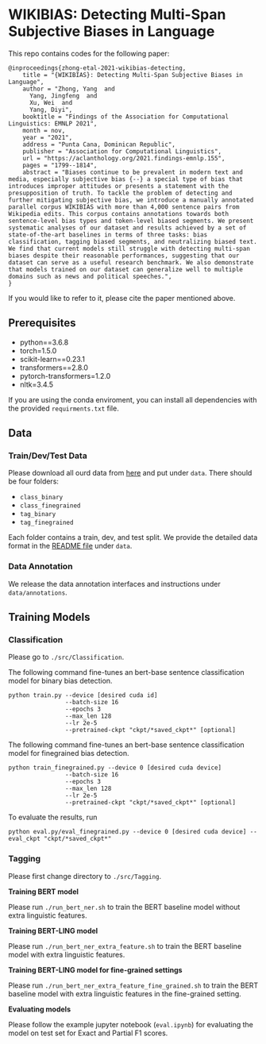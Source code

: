 # WIKIBIAS: Detecting Multi-Span Subjective Biases in Language

This repo contains codes for the following paper:
```
@inproceedings{zhong-etal-2021-wikibias-detecting,
    title = "{WIKIBIAS}: Detecting Multi-Span Subjective Biases in Language",
    author = "Zhong, Yang  and
      Yang, Jingfeng  and
      Xu, Wei  and
      Yang, Diyi",
    booktitle = "Findings of the Association for Computational Linguistics: EMNLP 2021",
    month = nov,
    year = "2021",
    address = "Punta Cana, Dominican Republic",
    publisher = "Association for Computational Linguistics",
    url = "https://aclanthology.org/2021.findings-emnlp.155",
    pages = "1799--1814",
    abstract = "Biases continue to be prevalent in modern text and media, especially subjective bias {--} a special type of bias that introduces improper attitudes or presents a statement with the presupposition of truth. To tackle the problem of detecting and further mitigating subjective bias, we introduce a manually annotated parallel corpus WIKIBIAS with more than 4,000 sentence pairs from Wikipedia edits. This corpus contains annotations towards both sentence-level bias types and token-level biased segments. We present systematic analyses of our dataset and results achieved by a set of state-of-the-art baselines in terms of three tasks: bias classification, tagging biased segments, and neutralizing biased text. We find that current models still struggle with detecting multi-span biases despite their reasonable performances, suggesting that our dataset can serve as a useful research benchmark. We also demonstrate that models trained on our dataset can generalize well to multiple domains such as news and political speeches.",
}
```
If you would like to refer to it, please cite the paper mentioned above.

## Prerequisites
- python==3.6.8
- torch=1.5.0
- scikit-learn==0.23.1
- transformers==2.8.0
- pytorch-transformers=1.2.0
- nltk=3.4.5

 If you are using the conda enviroment, you can install all dependencies with the provided ```requirments.txt``` file.

## Data

### Train/Dev/Test Data
Please download all ourd data from [here](https://drive.google.com/drive/folders/1dLKpaVktAojeQ7so1_Seao_e3iLQ-Egy?usp=sharing) and put under ```data```. There should be four folders:

 - ```class_binary```
 - ```class_finegrained```
 - ```tag_binary``` 
 - ```tag_finegrained```

Each folder contains a train, dev, and test split.  We provide the detailed data format in the [README file](data/README.md) under ```data```.

### Data Annotation
We release the data annotation interfaces and instructions under ```data/annotations```.

## Training Models

### Classification

Please go to ```./src/Classification```. 

The following command fine-tunes an bert-base sentence classification model for binary bias detection.
```
python train.py --device [desired cuda id] 
                --batch-size 16 
                --epochs 3 
                --max_len 128 
                --lr 2e-5
                --pretrained-ckpt "ckpt/*saved_ckpt*" [optional]
```

The following command fine-tunes an bert-base sentence classification model for finegrained bias detection.
```
python train_finegrained.py --device 0 [desired cuda device] 
                --batch-size 16 
                --epochs 3 
                --max_len 128 
                --lr 2e-5
                --pretrained-ckpt "ckpt/*saved_ckpt*" [optional]
```

To evaluate the results, run
```
python eval.py/eval_finegrained.py --device 0 [desired cuda device] --eval_ckpt "ckpt/*saved_ckpt*"
```

### Tagging 
Please first change directory to ```./src/Tagging```. 

**Training BERT model**

Please run ```./run_bert_ner.sh``` to train the BERT baseline model without extra linguistic features.

**Training BERT-LING model**

Please run ```./run_bert_ner_extra_feature.sh``` to train the BERT baseline model with extra linguistic features.

**Training BERT-LING model for fine-grained settings**

Please run ```./run_bert_ner_extra_feature_fine_grained.sh``` to train the BERT baseline model with extra linguistic features in the fine-grained setting.

**Evaluating models**

Please follow the example jupyter notebook (```eval.ipynb```) for evaluating the model on test set for Exact and Partial F1 scores.



